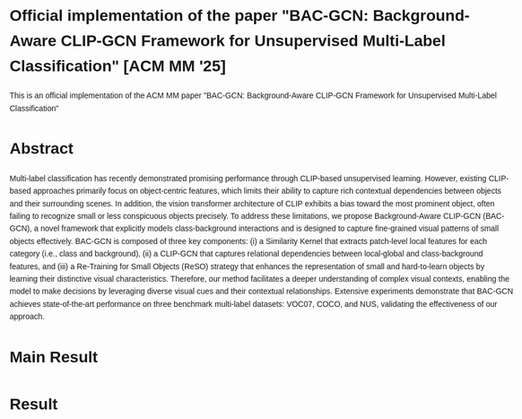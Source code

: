 <!DOCTYPE html>
<html>
<head>
<meta charset="utf-8">
<style>
  body {
    font-family: Arial, sans-serif;
    line-height: 1.6;
    max-width: 900px; /* 화면 폭 제한 */
    margin: 0 auto;   /* 전체 중앙 배치 */
    padding: 20px;
  }

  h1 {
    text-align: center;   /* 중앙 정렬 */
    margin-bottom: 20px;
    word-wrap: break-word; /* 길어도 줄바꿈 */
  }

  p {
    text-align: left;     /* 왼쪽 정렬 */
    margin-bottom: 20px;
  }
</style>
</head>
<body>

<h1>
  Official implementation of the paper "BAC-GCN: Background-Aware CLIP-GCN Framework for Unsupervised Multi-Label Classification" [ACM MM '25]
</h1>
<p>
  This is an official implementation of the ACM MM paper "BAC-GCN: Background-Aware CLIP-GCN Framework for Unsupervised Multi-Label Classification"
</p>

<h1>
  Abstract
</h1>
<p>
  Multi-label classification has recently demonstrated promising performance through CLIP-based unsupervised learning. However, existing CLIP-based approaches primarily focus on object-centric features, which limits their ability to capture rich contextual dependencies between objects and their surrounding scenes. In addition, the vision transformer architecture of CLIP exhibits a bias toward the most prominent object, often failing to recognize small or less conspicuous objects precisely. To address these limitations, we propose Background-Aware CLIP-GCN (BAC-GCN), a novel framework that explicitly models class-background interactions and is designed to capture fine-grained visual patterns of small objects effectively. BAC-GCN is composed of three key components: (i) a Similarity Kernel that extracts patch-level local features for each category (i.e., class and background), (ii) a CLIP-GCN that captures relational dependencies between local-global and class-background features, and (iii) a Re-Training for Small Objects (ReSO) strategy that enhances the representation of small and hard-to-learn objects by learning their distinctive visual characteristics. Therefore, our method facilitates a deeper understanding of complex visual contexts, enabling the model to make decisions by leveraging diverse visual cues and their contextual relationships. Extensive experiments demonstrate that BAC-GCN achieves state-of-the-art performance on three benchmark multi-label datasets: VOC07, COCO, and NUS, validating the effectiveness of our approach.
</p>

<h1>
  Main Result
</h1>
<p>
</p>

<h1>
  Result
</h1>
<p>
</p>

</body>
</html>
